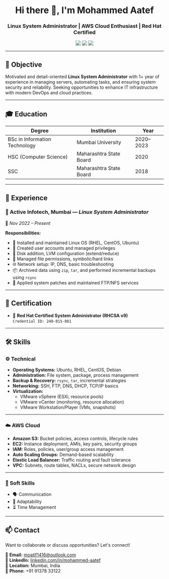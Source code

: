 <h1 align="center">Hi there 👋, I'm Mohammed Aatef</h1>
<h3 align="center">Linux System Administrator | AWS Cloud Enthusiast | Red Hat Certified</h3>

<p align="center">
  <a href="mailto:moatif1416@outlook.com"><img src="https://img.shields.io/badge/Email-moatif1416@outlook.com-blue?logo=gmail&logoColor=white" /></a>
  <a href="https://linkedin.com/in/mohammed-aatef" target="_blank"><img src="https://img.shields.io/badge/LinkedIn-Mohammed%20Aatef-blue?logo=linkedin&style=flat-square" /></a>
  <img src="https://img.shields.io/badge/Location-Mumbai,%20India-orange" />
</p>


---


## 📌 Objective

Motivated and detail-oriented **Linux System Administrator** with 1+ year of experience in managing servers, automating tasks, and ensuring system security and reliability. Seeking opportunities to enhance IT infrastructure with modern DevOps and cloud practices.

---

## 🎓 Education

| Degree | Institution | Year |
|--------|-------------|------|
| BSc in Information Technology | Mumbai University | 2020–2023 |
| HSC (Computer Science) | Maharashtra State Board | 2020 |
| SSC | Maharashtra State Board | 2018 |

---

## 💼 Experience

### 🏢 Active Infotech, Mumbai — *Linux System Administrator*  
📅 *Nov 2022 – Present*

**Responsibilities:**
- 🔧 Installed and maintained Linux OS (RHEL, CentOS, Ubuntu)
- 👤 Created user accounts and managed privileges
- 💽 Disk addition, LVM configuration (extend/reduce)
- 📁 Managed file permissions, symbolic/hard links
- 🌐 Network setup: IP, DNS, basic troubleshooting
- 📦 Archived data using `zip`, `tar`, and performed incremental backups using `rsync`
- 🔐 Applied system patches and maintained FTP/NFS services

---

## 🎯 Certification

- 🏅 **Red Hat Certified System Administrator (RHCSA v9)**  
  `Credential ID: 240-015-081`

---

## 🛠️ Skills

### ⚙️ Technical

- **Operating Systems:** Ubuntu, RHEL, CentOS, Debian
- **Administration:** File system, package, process management
- **Backup & Recovery:** `rsync`, `tar`, incremental strategies
- **Networking:** SSH, FTP, DNS, DHCP, TCP/IP basics
- **Virtualization:**
  - VMware vSphere (ESXi, resource pools)
  - VMware vCenter (monitoring, resource allocation)
  - VMware Workstation/Player (VMs, snapshots)

---

### ☁️ AWS Cloud

- **Amazon S3:** Bucket policies, access controls, lifecycle rules  
- **EC2:** Instance deployment, AMIs, key pairs, security groups  
- **IAM:** Roles, policies, user/group access management  
- **Auto Scaling Groups:** Demand-based scalability  
- **Elastic Load Balancer:** Traffic routing and fault tolerance  
- **VPC:** Subnets, route tables, NACLs, secure network design

---

### 🧠 Soft Skills

- 🗣️ Communication  
- 🔄 Adaptability  
- ⏳ Time Management

---

## 📫 Contact

Want to collaborate or discuss opportunities? Let's connect!

📧 **Email:** [moatif1416@outlook.com](mailto:moatif1416@outlook.com)  
🔗 **LinkedIn:** [linkedin.com/in/mohammed-aatef](https://linkedin.com/in/mohammed-aatef)  
📍 **Location:** Mumbai, India  
📱 **Phone:** +91 91378 33122
